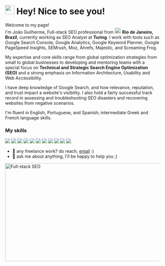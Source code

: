 <h1><img src="https://emojis.slackmojis.com/emojis/images/1531849430/4246/blob-sunglasses.gif?1531849430" width="30"/> Hey! Nice to see you!</h1>


<p>Welcome to my page! </br> I'm João Guilherme, Full-stack SEO professional from <img src="https://cdn.countryflags.com/thumbs/brazil/flag-400.png" width="20"/> <b>Rio de Janeiro, Brazil</b>, currently working as SEO Analyst at <b>Turing</b>. 
I work with tools such as Google Search Console, Google Analytics, Google Keyword Planner, Google PageSpeed Insights, SEMrush, Moz, Ahrefs, Majestic, and Screaming Frog.

My expertise and core skills range from global optimization strategies from small to global businesses to developing and mentoring teams with a special focus on <b>Technical and Strategic Search Engine Optimization (SEO)</b> and a strong emphasis on Information Architecture, Usability and Web Accessibility.

I have deep knowledge of Google Search, and how relevance, reputation, and trust impact a website's visibility. I also hold a fairly successful track record in assessing and troubleshooting SEO disasters and recovering websites from negative scenarios.

I'm fluent in English, Portuguese, and Spanish; intermediate Greek and French language skills.
</p>
<h3>My skills</h3>
<p>
<img src="https://img.shields.io/badge/Google%20Analytics-E37400?style=for-the-badge&logo=google%20analytics&logoColor=white"/>
<img src="https://img.shields.io/badge/Blogger-FF5722?style=for-the-badge&logo=blogger&logoColor=white" />
<img src="https://img.shields.io/badge/JavaScript-323330?style=for-the-badge&logo=javascript&logoColor=F7DF1E" />
<img src="https://img.shields.io/badge/Wix-000?style=for-the-badge&logo=wix&logoColor=white" />
<img src="https://img.shields.io/badge/Wordpress-21759B?style=for-the-badge&logo=wordpress&logoColor=white" />
<img src="https://img.shields.io/badge/Python-FFD43B?style=for-the-badge&logo=python&logoColor=blue" />
<img src="https://img.shields.io/badge/R-276DC3?style=for-the-badge&logo=r&logoColor=white" />
<img src="https://img.shields.io/badge/Toptal-3863A0?style=for-the-badge&logo=Toptal&logoColor=white" />
<img src="https://img.shields.io/badge/Microsoft_Office-D83B01?style=for-the-badge&logo=microsoft-office&logoColor=white" />
<img src="https://img.shields.io/badge/Notion-000000?style=for-the-badge&logo=notion&logoColor=white" />
<img src="https://img.shields.io/badge/Adobe%20Photoshop-31A8FF?style=for-the-badge&logo=Adobe%20Photoshop&logoColor=black" />
</p>

- 💼 any freelance work? do reach, [email](mailto:joaoguilherme.mury@gmail.com) :)
- 💬 ask me about anything, I'll be happy to help you ;) 
<img align="center" alt="Full-stack SEO" src="https://cdn.dribbble.com/users/104417/screenshots/1891125/writeseo-motvion-800x600.gif" width="550" height="320" />

